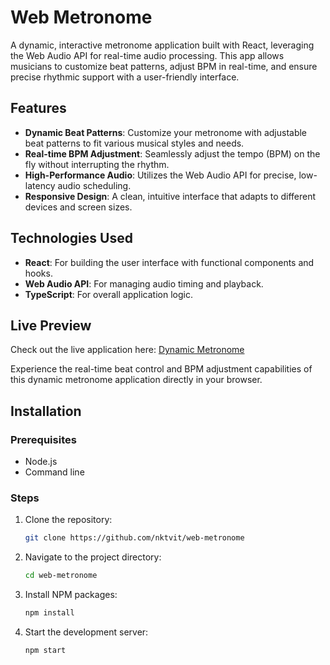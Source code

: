 
# Web Metronome

A dynamic, interactive metronome application built with React, leveraging the Web Audio API for real-time audio processing. This app allows musicians to customize beat patterns, adjust BPM in real-time, and ensure precise rhythmic support with a user-friendly interface.

## Features

- **Dynamic Beat Patterns**: Customize your metronome with adjustable beat patterns to fit various musical styles and needs.
- **Real-time BPM Adjustment**: Seamlessly adjust the tempo (BPM) on the fly without interrupting the rhythm.
- **High-Performance Audio**: Utilizes the Web Audio API for precise, low-latency audio scheduling.
- **Responsive Design**: A clean, intuitive interface that adapts to different devices and screen sizes.

## Technologies Used

- **React**: For building the user interface with functional components and hooks.
- **Web Audio API**: For managing audio timing and playback.
- **TypeScript**: For overall application logic.

## Live Preview

Check out the live application here: [Dynamic Metronome](https://web-metronome.vercel.app/)

Experience the real-time beat control and BPM adjustment capabilities of this dynamic metronome application directly in your browser.

## Installation

### Prerequisites

- Node.js
- Command line

### Steps

1. Clone the repository:
   ```sh
   git clone https://github.com/nktvit/web-metronome
   ```
2. Navigate to the project directory:
   ```sh
   cd web-metronome
   ```
3. Install NPM packages:
   ```sh
   npm install
   ```
4. Start the development server:
   ```sh
   npm start
   ```

